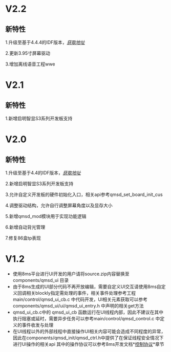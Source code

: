 # V2.2

## 新特性

1.升级至基于4.4.4的IDF版本，*[获取地址](https://github.com/espressif/esp-idf.git)*  

2.更新3.95寸屏幕驱动 

3.增加离线语音工程wwe

# V2.1
## 新特性
1.新增启明智显S3系列开发板支持  

# V2.0

## 新特性

1.升级至基于4.4的IDF版本，*[获取地址](https://gitee.com/qiming-zhixian/esp-idf)*  

2.新增启明智显S3系列开发板支持  

3.允许自定义开发板的硬件初始化入口，相关api参考qmsd_set_board_init_cus  

4.调整驱动结构，允许自行调整屏幕角度以及显存大小  

5.新增qmsd_mod模块用于实现功能逻辑  

6.新增自动背光管理  

7.修复86盒tp表现

# V1.2

- 使用8ms平台进行UI开发的用户请将source.zip内容替换至 components/qmsd\_ui 目录
- 由于8ms生成的UI部分代码不再开放编辑，需要自定义UI交互请使用8ms自定义回调相关blockly指定需处理的事件，相关事件处理参考工程main/control/qmsd\_ui\_cb.c 中代码开发，UI相关元素获取可以参考 components/qmsd\_ui/ui/qmsd\_ui\_entry.h 中声明的相关get方法  
- qmsd\_ui\_cb.c中的 qmsd\_ui\_cb 函数运行在UI线程内部，因此不建议在其中执行阻塞或延时，需要异步任务可以参考main/control/qmsd\_control.c 中定义的事件收发与处理
- 在UI线程以外的外部线程中直接操作UI相关内容可能会造成不同程度的异常，因此在components/qmsd\_init/qmsd\_ctrl.h中提供了在保证线程安全情况下进行UI操作的相关api 其中的操作协议可以参考8ms开发文档*[控制协议](http://doc.8ms.xyz/docs/gui/gui-1dgqjgc2de1lk)*章节
